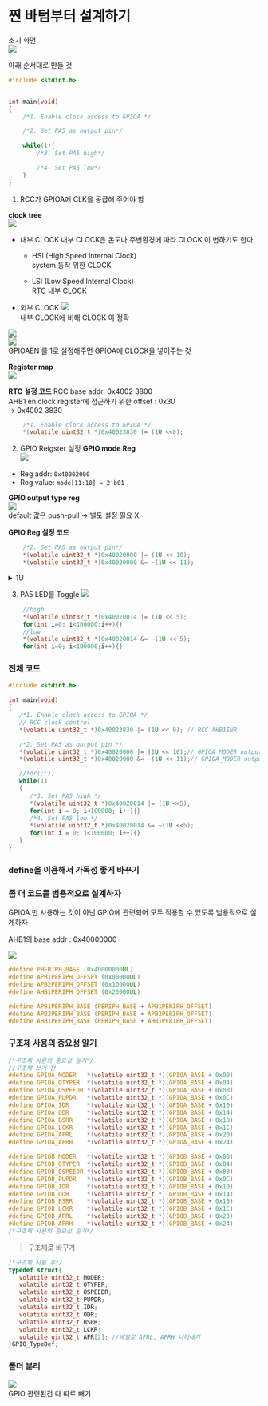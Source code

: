 # 찐 바텀부터 설계하기
초기 화면  
![]({F02FD1F8-C2B7-4E1B-85C5-0EB14E469ECC}.png)  


아래 순서대로 만들 것  
```c
#include <stdint.h>


int main(void)
{
	/*1. Enable clock access to GPIOA */

	/*2. Set PA5 as output pin*/
	
	while(1){
		/*3. Set PA5 high*/

		/*4. Set PA5 low*/
	}
}

```


1. RCC가 GPIOA에 CLK을 공급해 주어야 함

**clock tree**  
![](image.png)  
- 내부 CLOCK
    내부 CLOCK은 온도나 주변환경에 따라 CLOCK 이 변하기도 한다
    - HSI (High Speed Internal Clock)    
        system 동작 위한 CLOCK

    - LSI (Low Speed Internal Clock)  
        RTC 내부 CLOCK   


- 외부 CLOCK
    ![]({D13A164C-E245-4578-8024-4A0E7B0B5EE1}.png)  
    내부 CLOCK에 비해 CLOCK 이 정확


![](image-1.png)  
![](image-2.png)  
GPIOAEN 를 1로 설정해주면 GPIOA에 CLOCK을 넣어주는 것

**Register map**  
![](image-3.png)  

**RTC 설정 코드**
RCC base addr: 0x4002 3800  
AHB1 en clock register에 접근하기 위한 offset : 0x30  
-> 0x4002 3830  
```c
	/*1. Enable clock access to GPIOA */
    *(volatile uint32_t *)0x40023830 |= (1U <<0); 
```

2. GPIO Reigster 설정
**GPIO mode Reg**  
![](image-4.png)  
- Reg addr: `0x40002000`
- Reg value: `mode[11:10] = 2'b01`

**GPIO output type reg**  
![](image-5.png)  
default 값은 push-pull -> 별도 설정 필요 X

**GPIO Reg 설정 코드**

```c
	/*2. Set PA5 as output pin*/
    *(volatile uint32_t *)0x40020000 |= (1U << 10);
    *(volatile uint32_t *)0x40020000 &= ~(1U << 11);
```

<details>
<summary> 1U </summary>

`1U`는 `unsigned int`를 의미

</details>

3. PA5 LED를 Toggle
![](image-6.png)  
```c
    //high
    *(volatile uint32_t *)0x40020014 |= (1U << 5);
    for(int i=0; i<100000;i++){}
    //low
    *(volatile uint32_t *)0x40020014 &= ~(1U << 5);
    for(int i=0; i<100000;i++){}
```


### 전체 코드

```c
#include <stdint.h>

int main(void)
{
   /*1. Enable clock access to GPIOA */
   // RCC clock control
   *(volatile uint32_t *)0x40023830 |= (1U << 0); // RCC AHB1ENR

   /*2. Set PA5 as output pin */
   *(volatile uint32_t *)0x40020000 |= (1U << 10);// GPIOA_MODER output mode
   *(volatile uint32_t *)0x40020000 &= ~(1U << 11);// GPIOA_MODER output mode

   //for(;;);
   while(1)
   {
      /*3. Set PA5 high */
      *(volatile uint32_t *)0x40020014 |= (1U <<5);
      for(int i = 0; i<100000; i++){}
      /*4. Set PA5 low */
      *(volatile uint32_t *)0x40020014 &= ~(1U <<5);
      for(int i = 0; i<100000; i++){}
   }
}
```

### define을 이용해서 가독성 좋게 바꾸기
[](./gpio_v00.c)  

### 좀 더 코드를 범용적으로 설계하자
GPIOA 만 사용하는 것이 아닌 GPIO에 관련되어 모두 적용할 수 있도록 범용적으로 설계하자   

AHB1의 base addr : 0x40000000

![](image-7.png)

```c
#define PHERIPH_BASE (0x40000000UL)
#define APB1PERIPH_OFFSET (0x00000UL)
#define APB2PERIPH_OFFSET (0x10000UL)
#define AHB1PERIPH_OFFSET (0x20000UL)

#define APB1PERIPH_BASE (PERIPH_BASE + APB1PERIPH_OFFSET)
#define APB2PERIPH_BASE (PERIPH_BASE + APB2PERIPH_OFFSET)
#define AHB1PERIPH_BASE (PERIPH_BASE + AHB1PERIPH_OFFSET)
```


### 구조체 사용의 중요성 알기
```c
/*구조체 사용의 중요성 알기*/
//구조체 쓰기 전
#define GPIOA_MODER   *(volatile uint32_t *)(GPIOA_BASE + 0x00)
#define GPIOA_OTYPER  *(volatile uint32_t *)(GPIOA_BASE + 0x04)
#define GPIOA_OSPEEDR *(volatile uint32_t *)(GPIOA_BASE + 0x08)
#define GPIOA_PUPDR   *(volatile uint32_t *)(GPIOA_BASE + 0x0C)
#define GPIOA_IDR     *(volatile uint32_t *)(GPIOA_BASE + 0x10)
#define GPIOA_ODR     *(volatile uint32_t *)(GPIOA_BASE + 0x14)
#define GPIOA_BSRR    *(volatile uint32_t *)(GPIOA_BASE + 0x18)
#define GPIOA_LCKR    *(volatile uint32_t *)(GPIOA_BASE + 0x1C)
#define GPIOA_AFRL    *(volatile uint32_t *)(GPIOA_BASE + 0x20)
#define GPIOA_AFRH    *(volatile uint32_t *)(GPIOA_BASE + 0x24)

#define GPIOB_MODER   *(volatile uint32_t *)(GPIOB_BASE + 0x00)
#define GPIOB_OTYPER  *(volatile uint32_t *)(GPIOB_BASE + 0x04)
#define GPIOB_OSPEEDR *(volatile uint32_t *)(GPIOB_BASE + 0x08)
#define GPIOB_PUPDR   *(volatile uint32_t *)(GPIOB_BASE + 0x0C)
#define GPIOB_IDR     *(volatile uint32_t *)(GPIOB_BASE + 0x10)
#define GPIOB_ODR     *(volatile uint32_t *)(GPIOB_BASE + 0x14)
#define GPIOB_BSRR    *(volatile uint32_t *)(GPIOB_BASE + 0x18)
#define GPIOB_LCKR    *(volatile uint32_t *)(GPIOB_BASE + 0x1C)
#define GPIOB_AFRL    *(volatile uint32_t *)(GPIOB_BASE + 0x20)
#define GPIOB_AFRH    *(volatile uint32_t *)(GPIOB_BASE + 0x24)
/*구조체 사용의 중요성 알기*/
```

> 구조체로 바꾸기

```c
/*구조체 사용 후*/
typedef struct{
   volatile uint32_t MODER;
   volatile uint32_t OTYPER;
   volatile uint32_t OSPEEDR;
   volatile uint32_t PUPDR;
   volatile uint32_t IDR;
   volatile uint32_t ODR;
   volatile uint32_t BSRR;
   volatile uint32_t LCKR;
   volatile uint32_t AFR[2]; //배열로 AFRL, AFRH 나타내기
}GPIO_TypeDef;
```
[](./gpio_v01.c)  


### 폴더 분리
![]({E27313EE-687A-468E-BBF4-E9D12D1EE206}.png)  
GPIO 관련된건 다 따로 빼기  
